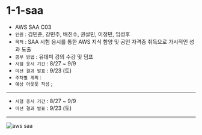# 1-1-saa
- AWS SAA C03
- `인원` : 김민준, 강민주, 배진수, 권설민, 이정민, 임성후
- `목적` : SAA 시험 응시를 통한 AWS 지식 함양 및 공인 자격증 취득으로 가시적인 성과 도출
- `공부 방법` : 유데미 강의 수강 및 덤프 
- `시험 응시 기간` : 8/27 ~ 9/9
- `미션 결과 발표` : 9/23 (토)
- `주차별 계획` :
- `예상 아웃풋 작성` ;

<hr/>

- `시험 응시 기간` : 8/27 ~ 9/9
- `미션 결과 발표` : 9/23 (토)

<hr/>

![aws saa](https://github.com/sipe-team/1-1-saa/assets/92839864/74b1e839-94fd-49bb-8c78-cce512162276)
